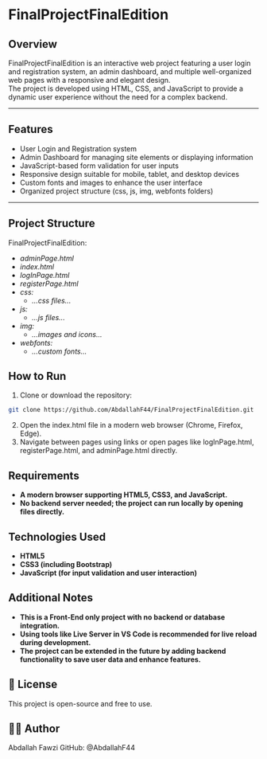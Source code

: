 # FinalProjectFinalEdition

## Overview
FinalProjectFinalEdition is an interactive web project featuring a user login and registration system, an admin dashboard, and multiple well-organized web pages with a responsive and elegant design.  
The project is developed using HTML, CSS, and JavaScript to provide a dynamic user experience without the need for a complex backend.

---

## Features

- User Login and Registration system  
- Admin Dashboard for managing site elements or displaying information  
- JavaScript-based form validation for user inputs  
- Responsive design suitable for mobile, tablet, and desktop devices  
- Custom fonts and images to enhance the user interface  
- Organized project structure (css, js, img, webfonts folders)

---

## Project Structure

FinalProjectFinalEdition:
- *adminPage.html*
- *index.html*
- *logInPage.html*
- *registerPage.html*
- *css:*
  - *...css files...*
- *js:*
  - *...js files...*
- *img:*
  - *...images and icons...*
- *webfonts:*
  - *...custom fonts...*

## How to Run

1. Clone or download the repository:
```bash
git clone https://github.com/AbdallahF44/FinalProjectFinalEdition.git
```
2. Open the index.html file in a modern web browser (Chrome, Firefox, Edge).
3. Navigate between pages using links or open pages like logInPage.html, registerPage.html, and adminPage.html directly.

## Requirements

- **A modern browser supporting HTML5, CSS3, and JavaScript.**
- **No backend server needed; the project can run locally by opening files directly.**

## Technologies Used

- **HTML5**
- **CSS3 (including Bootstrap)**
- **JavaScript (for input validation and user interaction)**

## Additional Notes

- **This is a Front-End only project with no backend or database integration.**
- **Using tools like Live Server in VS Code is recommended for live reload during development.**
- **The project can be extended in the future by adding backend functionality to save user data and enhance features.**

## 📄 License
This project is open-source and free to use.

## 👨‍💻 Author
Abdallah Fawzi GitHub: @AbdallahF44

